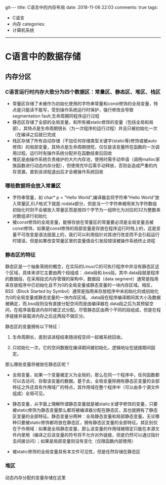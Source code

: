 git---
title: C语言中的内存布局
date: 2018-11-06 22:03
comments: true
tags:
- C语言
- 内存
categories:
- 计算机系统
---


# C语言中的数据存储

## 内存分区
### C语言运行时内存大致分为四个数据区：常量区、静态区、堆区、栈区

* 常量区存储了未被作为初始化使用的字符串常量和const修饰的全局变量，特点是只能读不能写，受到操作系统运行时保护，强行修改会导致segmentation fault,生命周期同程序运行过程
* 静态区存储了全部的全局变量，和所有被static修饰的变量（包括全局和局部），其特点是生命周期很长（为一次程序的运行过程）并且只被初始化一次（在编译之后就已完成
* 栈区存储了所有自动存储（不加任何存储类型关键字(static等)修饰或被auto修饰）的局部变量，其特点是生命周期很短，仅仅是该变量所在函数的一次调用过程。运行时有操作系统分配并在函数结束后回收
* 堆区是由操作系统负责维护的大片内存池，使用时需手动申请（调用malloc家族函数进行动态内存分配），但使用完毕后需手动释放，否则会造成严重的内存泄漏，直到该进程退出后才会被操作系统回收

### 哪些数据将会放入常量区
* 字符串常量，如 char* p  = "Hello World",编译器会将字符串“Hello World”放入常量区,ELF格式下就是.rodata部分，但是当一个字符串被用来为字符数组初始化时则不会被放入常量区而是按四个字节为一组转化为对应的32为整数来对数组进行初始化
* 被const修饰的全局变量，能够存放在常量区的常量要必须是全局变量且被const修饰，如果是const修饰的局部变量是存放在程序运行时栈上的，这是变量不可改变是语法层面上的，我们可以利用指针对其进行改变而不会引起运行时错误，但是如果改变常量区里的变量值会引发段错误被操作系统终止进程

### 静态区的特征
静态区是一个抽象笼统的概念，在实际的Linux/C的可执行程序中并没有静态区这个区域，具体来讲它主要由两个段组成：.data段和.bss段。其中.data段就是程序的数据段，在采用段式内存管理的架构中，数据段（data segment）通常是指用来存放程序中已初始化且不为0的全局变量或静态变量的一块内存区域。相反，BSS（Block Started by Symbol）通常是指用来存放程序中未初始化的或初始化为0的全局变量或静态变量的一块内存区域。.data段在程序编译期间其大小及数据被确定，而.bss段则没有直接分配空间而是由编译器在.data段之后为其预留空间，在程序装载进内存时被正式分配。尽管静态区由两个不同的段组成，但是在程序链接并装载进内存之后这两段不做区分。

静态区的变量拥有以下特征：

1)	生命周期长，直到该进程结束随进程空间一起被系统回收。

2)	只初始化一次，它的空间数据在编译期间被初始化，逻辑地址在链接期间固定。

那么哪些变量将被放在静态区呢？

* 全局变量，如果一个变量被定义为全局的，那么在同一个程序中，任何函数都可以去访问、存取该变量的数据。基于此，全局变量除拥有静态区变量的全部特征之外还具有作用域广的特点，其作用域在整个程序中（可以由多个源文件组成）全局可见。

* 静态变量，从字面上理解所谓静态变量就是被static关键字修饰的变量，只要被static修饰为静态变量那么都将被编译器分配在静态区，其也就拥有了静态区变量的全部特征。静态变量分两种：全局静态变量和局部静态变量。无论哪种只要被static修饰都将放在静态区，拥有静态区变量的全部特征。其区别仅在于作用域：如果是全局静态变量，那么该变量的作用域被限定只能在本源文件内使用（编译之后该变量的符号将不允许对外链接，但是仍然可以通过指针去间接访问）；如果是局部变量则没有变化（仅限函数内部使用）

* 被static修饰的全局变量具有本文件可见性，但是任然存储在静态区

### 堆区

动态内存分配的变量存储在这里


